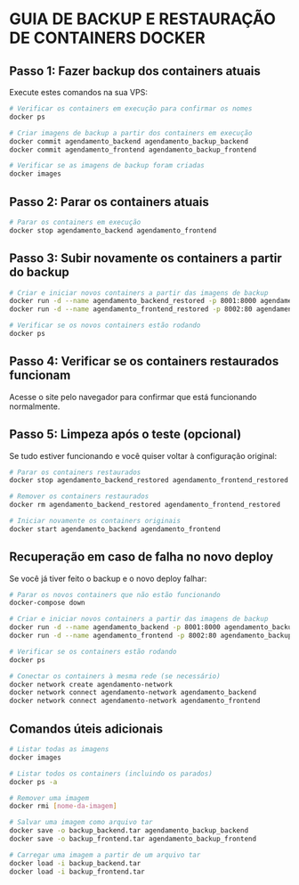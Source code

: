 # GUIA DE BACKUP E RESTAURAÇÃO DE CONTAINERS DOCKER

## Passo 1: Fazer backup dos containers atuais

Execute estes comandos na sua VPS:

```bash
# Verificar os containers em execução para confirmar os nomes
docker ps

# Criar imagens de backup a partir dos containers em execução
docker commit agendamento_backend agendamento_backup_backend
docker commit agendamento_frontend agendamento_backup_frontend

# Verificar se as imagens de backup foram criadas
docker images
```

## Passo 2: Parar os containers atuais

```bash
# Parar os containers em execução
docker stop agendamento_backend agendamento_frontend
```

## Passo 3: Subir novamente os containers a partir do backup

```bash
# Criar e iniciar novos containers a partir das imagens de backup
docker run -d --name agendamento_backend_restored -p 8001:8000 agendamento_backup_backend
docker run -d --name agendamento_frontend_restored -p 8002:80 agendamento_backup_frontend

# Verificar se os novos containers estão rodando
docker ps
```

## Passo 4: Verificar se os containers restaurados funcionam

Acesse o site pelo navegador para confirmar que está funcionando normalmente.

## Passo 5: Limpeza após o teste (opcional)

Se tudo estiver funcionando e você quiser voltar à configuração original:

```bash
# Parar os containers restaurados
docker stop agendamento_backend_restored agendamento_frontend_restored

# Remover os containers restaurados
docker rm agendamento_backend_restored agendamento_frontend_restored

# Iniciar novamente os containers originais
docker start agendamento_backend agendamento_frontend
```

## Recuperação em caso de falha no novo deploy

Se você já tiver feito o backup e o novo deploy falhar:

```bash
# Parar os novos containers que não estão funcionando
docker-compose down

# Criar e iniciar novos containers a partir das imagens de backup
docker run -d --name agendamento_backend -p 8001:8000 agendamento_backup_backend
docker run -d --name agendamento_frontend -p 8002:80 agendamento_backup_frontend

# Verificar se os containers estão rodando
docker ps

# Conectar os containers à mesma rede (se necessário)
docker network create agendamento-network
docker network connect agendamento-network agendamento_backend
docker network connect agendamento-network agendamento_frontend
```

## Comandos úteis adicionais

```bash
# Listar todas as imagens
docker images

# Listar todos os containers (incluindo os parados)
docker ps -a

# Remover uma imagem
docker rmi [nome-da-imagem]

# Salvar uma imagem como arquivo tar
docker save -o backup_backend.tar agendamento_backup_backend
docker save -o backup_frontend.tar agendamento_backup_frontend

# Carregar uma imagem a partir de um arquivo tar
docker load -i backup_backend.tar
docker load -i backup_frontend.tar
```